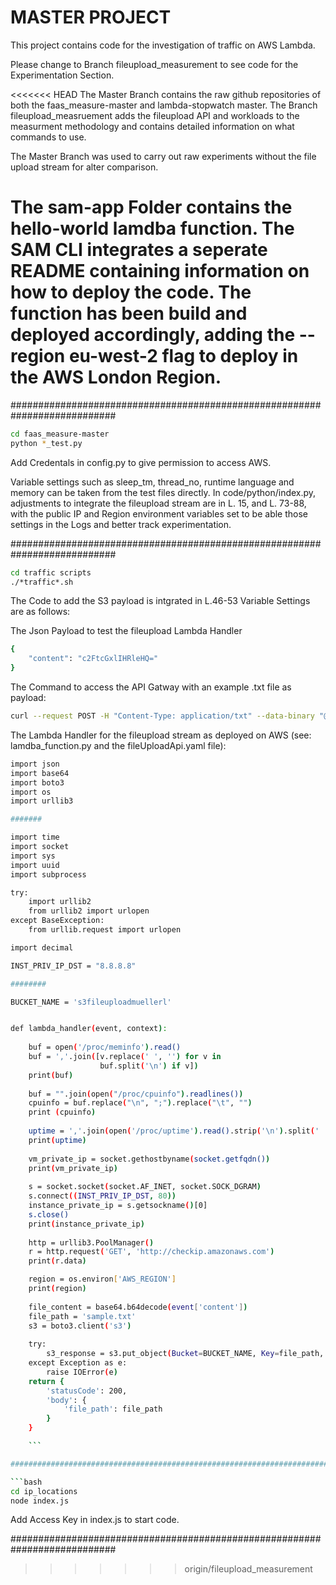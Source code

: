 # MASTER PROJECT

This project contains code for the investigation of traffic on AWS Lambda.

Please change to Branch fileupload_measurement to see code for the Experimentation Section. 

<<<<<<< HEAD
The Master Branch contains the raw github repositories of both the faas_measure-master and lambda-stopwatch master.
The Branch fileupload_measruement adds the fileupload API and workloads to the measurment methodology and contains detailed information on what commands to use.

The Master Branch was used to carry out raw experiments without the file upload stream for alter comparison. 

The sam-app Folder contains the hello-world lamdba function. The SAM CLI integrates a seperate README containing information on how to deploy the code. The function has been build and deployed accordingly, adding the --region eu-west-2 flag to deploy in the AWS London Region. 
=======

###########################################################################

```bash
cd faas_measure-master
python *_test.py
```

Add Credentals in config.py to give permission to access AWS. 

Variable settings such as sleep_tm, thread_no, runtime language and memory can be taken from the test files directly. 
In code/python/index.py, adjustments to integrate the fileupload stream are in L. 15, and L. 73-88, with the public IP and Region environment variables set to be able those settings in the Logs and better track experimentation. 

###########################################################################

```bash
cd traffic scripts
./*traffic*.sh
```
The Code to add the S3 payload is intgrated in L.46-53
Variable Settings are as follows:

The Json Payload to test the fileupload Lambda Handler 

```bash
{
    "content": "c2FtcGxlIHRleHQ="
}
```

The Command to access the API Gatway with an example .txt file as payload:  

```bash
curl --request POST -H "Content-Type: application/txt" --data-binary "@/Users/lisamuller/Desktop/analysis_R/tmp_1.txt" https://d8uc7y7gc4.execute-api.us-east-1.amazonaws.com/v1/upload
```


The Lambda Handler for the fileupload stream as deployed on AWS (see: lamdba_function.py and the fileUploadApi.yaml file): 

```bash
import json
import base64
import boto3
import os
import urllib3

#######

import time
import socket
import sys
import uuid
import subprocess

try:
    import urllib2
    from urllib2 import urlopen
except BaseException:
    from urllib.request import urlopen

import decimal

INST_PRIV_IP_DST = "8.8.8.8"

########

BUCKET_NAME = 's3fileuploadmuellerl'


def lambda_handler(event, context):
    
    buf = open('/proc/meminfo').read()
    buf = ','.join([v.replace(' ', '') for v in
                    buf.split('\n') if v])
    print(buf)
    
    buf = "".join(open("/proc/cpuinfo").readlines())
    cpuinfo = buf.replace("\n", ";").replace("\t", "")
    print (cpuinfo)
    
    uptime = ','.join(open('/proc/uptime').read().strip('\n').split(' '))
    print(uptime)
    
    vm_private_ip = socket.gethostbyname(socket.getfqdn())
    print(vm_private_ip)
    
    s = socket.socket(socket.AF_INET, socket.SOCK_DGRAM)
    s.connect((INST_PRIV_IP_DST, 80))
    instance_private_ip = s.getsockname()[0]
    s.close()
    print(instance_private_ip)
    
    http = urllib3.PoolManager()
    r = http.request('GET', 'http://checkip.amazonaws.com')
    print(r.data) 

    region = os.environ['AWS_REGION']
    print(region)  
    
    file_content = base64.b64decode(event['content'])
    file_path = 'sample.txt'
    s3 = boto3.client('s3')
    
    try:
        s3_response = s3.put_object(Bucket=BUCKET_NAME, Key=file_path, Body=file_content)
    except Exception as e:
        raise IOError(e)
    return {
        'statusCode': 200,
        'body': {
            'file_path': file_path
        }
    }

    ```

###########################################################################

```bash
cd ip_locations
node index.js
```

Add Access Key in index.js to start code. 

###########################################################################
>>>>>>> origin/fileupload_measurement
